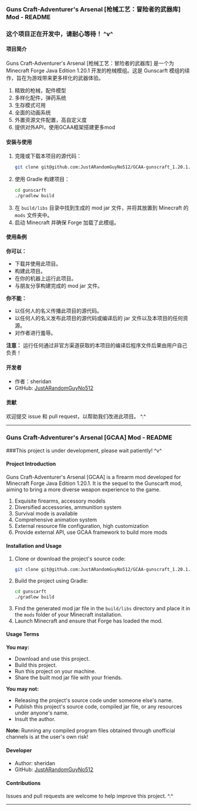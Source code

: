 ### Guns Craft-Adventurer's Arsenal [枪械工艺：冒险者的武器库] Mod - README
### 这个项目正在开发中，请耐心等待！ ^v^
#### 项目简介
Guns Craft-Adventurer's Arsenal [枪械工艺：冒险者的武器库] 是一个为 Minecraft Forge Java Edition 1.20.1 开发的枪械模组。这是 Gunscarft 模组的续作，旨在为游戏带来更多样化的武器体验。
1. 精致的枪械，配件模型
2. 多样化配件，弹药系统
3. 生存模式可用
4. 全面的动画系统
5. 外置资源文件配置，高自定义度
6. 提供对外API，使用GCAA框架搭建更多mod

#### 安装与使用
1. 克隆或下载本项目的源代码：
   ```bash
   git clone git@github.com:JustARandomGuyNo512/GCAA-gunscraft_1.20.1.git
   ```
2. 使用 Gradle 构建项目：
   ```bash
   cd gunscarft
   ./gradlew build
   ```
3. 在 `build/libs` 目录中找到生成的 mod jar 文件，并将其放置到 Minecraft 的 `mods` 文件夹中。
4. 启动 Minecraft 并确保 Forge 加载了此模组。

#### 使用条例
**你可以：**
- 下载并使用此项目。
- 构建此项目。
- 在你的机器上运行此项目。
- 与朋友分享构建完成的 mod jar 文件。

**你不能：**
- 以任何人的名义传播此项目的源代码。
- 以任何人的名义发布此项目的源代码或编译后的 jar 文件以及本项目的任何资源。
- 对作者进行羞辱。

**注意：** 运行任何通过非官方渠道获取的本项目的编译后程序文件后果由用户自己负责！

#### 开发者
- 作者：sheridan
- GitHub: [JustARandomGuyNo512](https://github.com/JustARandomGuyNo512)

#### 贡献
欢迎提交 issue 和 pull request，以帮助我们改进此项目。 ^.^

---

### Guns Craft-Adventurer's Arsenal [GCAA] Mod - README
###This project is under development, please wait patiently! ^v^
#### Project Introduction
Guns Craft-Adventurer's Arsenal [GCAA] is a firearm mod developed for Minecraft Forge Java Edition 1.20.1. It is the sequel to the Gunscarft mod, aiming to bring a more diverse weapon experience to the game.
1. Exquisite firearms, accessory models
2. Diversified accessories, ammunition system
3. Survival mode is available
4. Comprehensive animation system
5. External resource file configuration, high customization
6. Provide external API, use GCAA framework to build more mods

#### Installation and Usage
1. Clone or download the project's source code:
   ```bash
   git clone git@github.com:JustARandomGuyNo512/GCAA-gunscraft_1.20.1.git
   ```
2. Build the project using Gradle:
   ```bash
   cd gunscarft
   ./gradlew build
   ```
3. Find the generated mod jar file in the `build/libs` directory and place it in the `mods` folder of your Minecraft installation.
4. Launch Minecraft and ensure that Forge has loaded the mod.

#### Usage Terms
**You may:**
- Download and use this project.
- Build this project.
- Run this project on your machine.
- Share the built mod jar file with your friends.

**You may not:**
- Releasing the project's source code under someone else's name.
- Publish this project's source code, compiled jar file, or any resources under anyone's name.
- Insult the author.

**Note:** Running any compiled program files obtained through unofficial channels is at the user's own risk!

#### Developer
- Author: sheridan
- GitHub: [JustARandomGuyNo512](https://github.com/JustARandomGuyNo512)

#### Contributions
Issues and pull requests are welcome to help improve this project. ^.^

---
